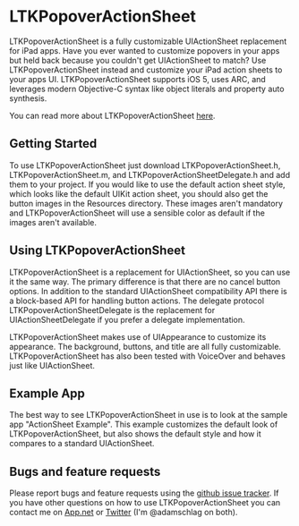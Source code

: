 # LTKPopoverActionSheet

LTKPopoverActionSheet is a fully customizable UIActionSheet replacement for iPad apps. Have you ever wanted to customize popovers in your apps but held back because you couldn't get UIActionSheet to match? Use LTKPopoverActionSheet instead and customize your iPad action sheets to your apps UI. LTKPopoverActionSheet supports iOS 5, uses ARC, and leverages modern Objective-C syntax like object literals and property auto synthesis.

You can read more about LTKPopoverActionSheet [here](http://logicalthought.co/2012/10/15/customize-ipad-action-sheets-ltkpopoveractionsheet).

## Getting Started

To use LTKPopoverActionSheet just download LTKPopoverActionSheet.h, LTKPopoverActionSheet.m, and LTKPopoverActionSheetDelegate.h and add them to your project. If you would like to use the default action sheet style, which looks like the default UIKit action sheet, you should also get the button images in the Resources directory. These images aren't mandatory and LTKPopoverActionSheet will use a sensible color as default if the images aren't available.

## Using LTKPopoverActionSheet

LTKPopoverActionSheet is a replacement for UIActionSheet, so you can use it the same way. The primary difference is that there are no cancel button options. In addition to the standard UIActionSheet compatibility API there is a block-based API for handling button actions. The delegate protocol LTKPopoverActionSheetDelegate is the replacement for UIActionSheetDelegate if you prefer a delegate implementation.

LTKPopoverActionSheet makes use of UIAppearance to customize its appearance. The background, buttons, and title are all fully customizable. LTKPopoverActionSheet has also been tested with VoiceOver and behaves just like UIActionSheet.

## Example App

The best way to see LTKPopoverActionSheet in use is to look at the sample app "ActionSheet Example". This example customizes the default look of LTKPopoverActionSheet, but also shows the default style and how it compares to a standard UIActionSheet.

## Bugs and feature requests

Please report bugs and feature requests using the [github issue tracker](http://github.com/adamschlag/LTKPopoverActionSheet/issues). If you have other questions on how to use LTKPopoverActionSheet you can contact me on [App.net](https://alpha.app.net/adamschlag) or [Twitter](http://twitter.com/adamschlag) (I'm @adamschlag on both).

